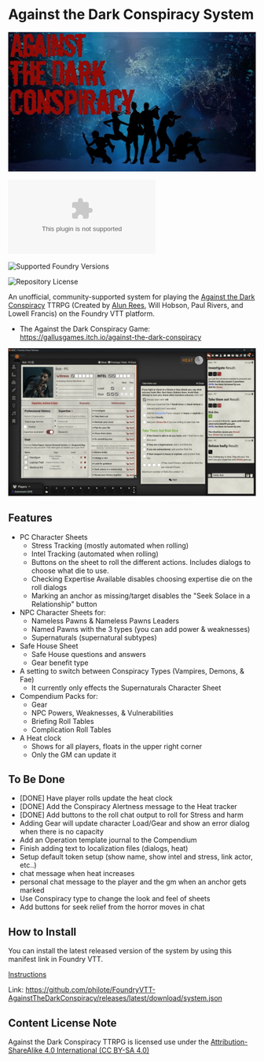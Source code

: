 # Against the Dark Conspiracy System

![A title image for the Against the Dark Conspiracy game system](cover.webp)

![Latest Release Download Count](https://img.shields.io/github/downloads/philote/FoundryVTT-AgainstTheDarkConspiracy/latest/system.zip)

![Supported Foundry Versions](https://img.shields.io/endpoint?url=https://foundryshields.com/version?url=https://github.com/philote/FoundryVTT-AgainstTheDarkConspiracy/releases/download/0.1.1/system.json)

![Repository License](https://img.shields.io/github/license/philote/FoundryVTT-AgainstTheDarkConspiracy)

An unofficial, community-supported system for playing the [Against the Dark Conspiracy](https://gallusgames.itch.io/against-the-dark-conspiracy) TTRPG (Created by [Alun Rees](https://twitter.com/AlunRees14), Will Hobson, Paul Rivers, and Lowell Francis) on the Foundry VTT platform.

- The Against the Dark Conspiracy Game: https://gallusgames.itch.io/against-the-dark-conspiracy

![A screenshot of the Against the Dark Conspiracy character sheet and chat output in Foundry VTT](screenshot.webp)

## Features

- PC Character Sheets
    - Stress Tracking (mostly automated when rolling)
    - Intel Tracking (automated when rolling)
    - Buttons on the sheet to roll the different actions. Includes dialogs to choose what die to use.
    - Checking Expertise Available disables choosing expertise die on the roll dialogs
    - Marking an anchor as missing/target disables the "Seek Solace in a Relationship" button
- NPC Character Sheets for:
    - Nameless Pawns & Nameless Pawns Leaders
    - Named Pawns with the 3 types (you can add power & weaknesses)
    - Supernaturals (supernatural subtypes)
- Safe House Sheet
    - Safe House questions and answers
    - Gear benefit type
- A setting to switch between Conspiracy Types (Vampires, Demons, & Fae)
    - It currently only effects the Supernaturals Character Sheet
- Compendium Packs for:
    - Gear
    - NPC Powers, Weaknesses, & Vulnerabilities
    - Briefing Roll Tables
    - Complication Roll Tables
- A Heat clock
    - Shows for all players, floats in the upper right corner 
    - Only the GM can update it

## To Be Done

- [DONE] Have player rolls update the heat clock
- [DONE] Add the Conspiracy Alertness message to the Heat tracker
- [DONE] Add buttons to the roll chat output to roll for Stress and harm
- Adding Gear will update character Load/Gear and show an error dialog when there is no capacity
- Add an Operation template journal to the Compendium
- Finish adding text to localization files (dialogs, heat)
- Setup default token setup (show name, show intel and stress, link actor, etc..)
- chat message when heat increases
- personal chat message to the player and the gm when an anchor gets marked
- Use Conspiracy type to change the look and feel of sheets
- Add buttons for seek relief from the horror moves in chat

## How to Install

You can install the latest released version of the system by using this manifest link in Foundry VTT.

[Instructions](https://foundryvtt.com/article/tutorial/)

Link: https://github.com/philote/FoundryVTT-AgainstTheDarkConspiracy/releases/latest/download/system.json

## Content License Note

Against the Dark Conspiracy TTRPG is licensed use under the [Attribution-ShareAlike 4.0 International (CC BY-SA 4.0)](https://creativecommons.org/licenses/by-sa/4.0/)
